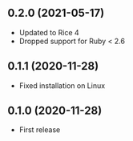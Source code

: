 ## 0.2.0 (2021-05-17)

- Updated to Rice 4
- Dropped support for Ruby < 2.6

## 0.1.1 (2020-11-28)

- Fixed installation on Linux

## 0.1.0 (2020-11-28)

- First release

